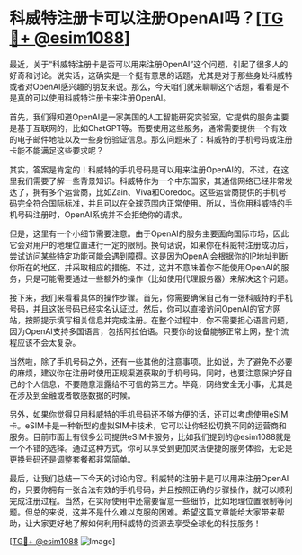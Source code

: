 # 科威特注册卡可以注册OpenAI吗？[[TG💪+ @esim1088](https://t.me/s/esim1088)]

最近，关于“科威特注册卡是否可以用来注册OpenAI”这个问题，引起了很多人的好奇和讨论。说实话，这确实是一个挺有意思的话题，尤其是对于那些身处科威特或者对OpenAI感兴趣的朋友来说。那么，今天咱们就来聊聊这个话题，看看是不是真的可以使用科威特注册卡来注册OpenAI。

首先，我们得知道OpenAI是一家美国的人工智能研究实验室，它提供的服务主要是基于互联网的，比如ChatGPT等。而要使用这些服务，通常需要提供一个有效的电子邮件地址以及一些身份验证信息。那么问题来了：科威特的手机号码或注册卡能不能满足这些要求呢？

其实，答案是肯定的！科威特的手机号码是可以用来注册OpenAI的。不过，在这里我们需要了解一些背景知识。科威特作为一个中东国家，其通信网络已经非常发达了，拥有多个运营商，比如Zain、Viva和Ooredoo。这些运营商提供的手机号码完全符合国际标准，并且可以在全球范围内正常使用。所以，当你用科威特的手机号码注册时，OpenAI系统并不会拒绝你的请求。

但是，这里有一个小细节需要注意。由于OpenAI的服务主要面向国际市场，因此它会对用户的地理位置进行一定的限制。换句话说，如果你在科威特注册成功后，尝试访问某些特定功能可能会遇到障碍。这是因为OpenAI会根据你的IP地址判断你所在的地区，并采取相应的措施。不过，这并不意味着你不能使用OpenAI的服务，只是可能需要通过一些额外的操作（比如使用代理服务器）来解决这个问题。

接下来，我们来看看具体的操作步骤。首先，你需要确保自己有一张科威特的手机号码，并且这张号码已经实名认证过。然后，你可以直接访问OpenAI的官方网站，按照提示填写相关信息并完成注册。在整个过程中，你不需要担心语言问题，因为OpenAI支持多国语言，包括阿拉伯语。只要你的设备能够正常上网，整个流程应该不会太复杂。

当然啦，除了手机号码之外，还有一些其他的注意事项。比如说，为了避免不必要的麻烦，建议你在注册时使用正规渠道获取的手机号码。同时，也要注意保护好自己的个人信息，不要随意泄露给不可信的第三方。毕竟，网络安全无小事，尤其是在涉及到金融或者敏感数据的时候。

另外，如果你觉得只用科威特的手机号码还不够方便的话，还可以考虑使用eSIM卡。eSIM卡是一种新型的虚拟SIM卡技术，它可以让你轻松切换不同的运营商和服务。目前市面上有很多公司提供eSIM卡服务，比如我们提到的@esim1088就是一个不错的选择。通过这种方式，你可以享受到更加灵活便捷的服务体验，无论是更换号码还是调整套餐都非常简单。

最后，让我们总结一下今天的讨论内容。科威特的注册卡是可以用来注册OpenAI的，只要你拥有一张合法有效的手机号码，并且按照正确的步骤操作，就可以顺利完成注册过程。当然，在实际使用中还需要留意一些细节，比如地理位置限制等问题。但总的来说，这并不是什么难以克服的困难。希望这篇文章能给大家带来帮助，让大家更好地了解如何利用科威特的资源去享受全球化的科技服务！

[[TG💪+ @esim1088](https://t.me/s/esim1088) ![Image](https://i.postimg.cc/4NQfJmqS/Snipaste-2025-05-13-00-14-12.png)]